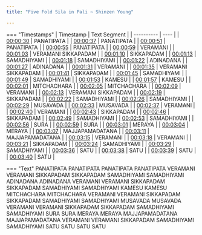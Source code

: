 ```yaml
---
title: "Five Fold Sila in Pali ~ Shinzen Young"

---
```

=== "Timestamps"
    | Timestamp | Text Segment |
    | ---------- | ----  |
    | [00:00:30](https://www.youtube.com/watch?v=Sb7O7LbcYn4&t=30) |  PANATIPATA |
    | [00:00:37](https://www.youtube.com/watch?v=Sb7O7LbcYn4&t=37) |  PANATIPATA |
    | [00:00:51](https://www.youtube.com/watch?v=Sb7O7LbcYn4&t=51) |  PANATIPATA |
    | [00:00:55](https://www.youtube.com/watch?v=Sb7O7LbcYn4&t=55) |  PANATIPATA |
    | [00:00:59](https://www.youtube.com/watch?v=Sb7O7LbcYn4&t=59) |  VERAMANI |
    | [00:01:03](https://www.youtube.com/watch?v=Sb7O7LbcYn4&t=63) |  VERAMANI SIKKAPADAM |
    | [00:01:10](https://www.youtube.com/watch?v=Sb7O7LbcYn4&t=70) |  SIKKAPADAM |
    | [00:01:13](https://www.youtube.com/watch?v=Sb7O7LbcYn4&t=73) |  SAMADHIYAMI |
    | [00:01:18](https://www.youtube.com/watch?v=Sb7O7LbcYn4&t=78) |  SAMADHIYAMI |
    | [00:01:22](https://www.youtube.com/watch?v=Sb7O7LbcYn4&t=82) |  ADINADANA |
    | [00:01:27](https://www.youtube.com/watch?v=Sb7O7LbcYn4&t=87) |  ADINADANA |
    | [00:01:31](https://www.youtube.com/watch?v=Sb7O7LbcYn4&t=91) |  VERAMANI |
    | [00:01:35](https://www.youtube.com/watch?v=Sb7O7LbcYn4&t=95) |  VERAMANI SIKKAPADAM |
    | [00:01:41](https://www.youtube.com/watch?v=Sb7O7LbcYn4&t=101) |  SIKKAPADAM |
    | [00:01:45](https://www.youtube.com/watch?v=Sb7O7LbcYn4&t=105) |  SAMADHIYAMI |
    | [00:01:49](https://www.youtube.com/watch?v=Sb7O7LbcYn4&t=109) |  SAMADHIYAMI |
    | [00:01:53](https://www.youtube.com/watch?v=Sb7O7LbcYn4&t=113) |  KAMESU |
    | [00:01:57](https://www.youtube.com/watch?v=Sb7O7LbcYn4&t=117) |  KAMESU |
    | [00:02:01](https://www.youtube.com/watch?v=Sb7O7LbcYn4&t=121) |  MITCHACHARA |
    | [00:02:05](https://www.youtube.com/watch?v=Sb7O7LbcYn4&t=125) |  MITCHACHARA |
    | [00:02:09](https://www.youtube.com/watch?v=Sb7O7LbcYn4&t=129) |  VERAMANI |
    | [00:02:13](https://www.youtube.com/watch?v=Sb7O7LbcYn4&t=133) |  VERAMANI SIKKAPADAM |
    | [00:02:19](https://www.youtube.com/watch?v=Sb7O7LbcYn4&t=139) |  SIKKAPADAM |
    | [00:02:22](https://www.youtube.com/watch?v=Sb7O7LbcYn4&t=142) |  SAMADHIYAMI |
    | [00:02:26](https://www.youtube.com/watch?v=Sb7O7LbcYn4&t=146) |  SAMADHIYAMI |
    | [00:02:29](https://www.youtube.com/watch?v=Sb7O7LbcYn4&t=149) |  MUSAVADA |
    | [00:02:33](https://www.youtube.com/watch?v=Sb7O7LbcYn4&t=153) |  MUSAVADA |
    | [00:02:37](https://www.youtube.com/watch?v=Sb7O7LbcYn4&t=157) |  VERAMANI |
    | [00:02:40](https://www.youtube.com/watch?v=Sb7O7LbcYn4&t=160) |  VERAMANI |
    | [00:02:43](https://www.youtube.com/watch?v=Sb7O7LbcYn4&t=163) |  SIKKAPADAM |
    | [00:02:46](https://www.youtube.com/watch?v=Sb7O7LbcYn4&t=166) |  SIKKAPADAM |
    | [00:02:49](https://www.youtube.com/watch?v=Sb7O7LbcYn4&t=169) |  SAMADHIYAMI |
    | [00:02:53](https://www.youtube.com/watch?v=Sb7O7LbcYn4&t=173) |  SAMADHIYAMI |
    | [00:02:56](https://www.youtube.com/watch?v=Sb7O7LbcYn4&t=176) |  SURA |
    | [00:02:59](https://www.youtube.com/watch?v=Sb7O7LbcYn4&t=179) |  SURA |
    | [00:03:01](https://www.youtube.com/watch?v=Sb7O7LbcYn4&t=181) |  MERAYA |
    | [00:03:04](https://www.youtube.com/watch?v=Sb7O7LbcYn4&t=184) |  MERAYA |
    | [00:03:07](https://www.youtube.com/watch?v=Sb7O7LbcYn4&t=187) |  MAJJAPAMADATANA |
    | [00:03:11](https://www.youtube.com/watch?v=Sb7O7LbcYn4&t=191) |  MAJJAPAMADATANA |
    | [00:03:15](https://www.youtube.com/watch?v=Sb7O7LbcYn4&t=195) |  VERAMANI |
    | [00:03:18](https://www.youtube.com/watch?v=Sb7O7LbcYn4&t=198) |  VERAMANI |
    | [00:03:21](https://www.youtube.com/watch?v=Sb7O7LbcYn4&t=201) |  SIKKAPADAM |
    | [00:03:24](https://www.youtube.com/watch?v=Sb7O7LbcYn4&t=204) |  SAMADHIYAMI |
    | [00:03:29](https://www.youtube.com/watch?v=Sb7O7LbcYn4&t=209) |  SAMADHIYAMI |
    | [00:03:36](https://www.youtube.com/watch?v=Sb7O7LbcYn4&t=216) |  SATU |
    | [00:03:38](https://www.youtube.com/watch?v=Sb7O7LbcYn4&t=218) |  SATU |
    | [00:03:39](https://www.youtube.com/watch?v=Sb7O7LbcYn4&t=219) |  SATU |
    | [00:03:40](https://www.youtube.com/watch?v=Sb7O7LbcYn4&t=220) |  SATU |

=== "Text"
     PANATIPATA PANATIPATA PANATIPATA PANATIPATA VERAMANI VERAMANI SIKKAPADAM SIKKAPADAM SAMADHIYAMI SAMADHIYAMI ADINADANA ADINADANA VERAMANI VERAMANI SIKKAPADAM SIKKAPADAM SAMADHIYAMI SAMADHIYAMI KAMESU KAMESU MITCHACHARA MITCHACHARA VERAMANI VERAMANI SIKKAPADAM SIKKAPADAM SAMADHIYAMI SAMADHIYAMI MUSAVADA MUSAVADA VERAMANI VERAMANI SIKKAPADAM SIKKAPADAM SAMADHIYAMI SAMADHIYAMI SURA SURA MERAYA MERAYA MAJJAPAMADATANA MAJJAPAMADATANA VERAMANI VERAMANI SIKKAPADAM SAMADHIYAMI SAMADHIYAMI SATU SATU SATU SATU